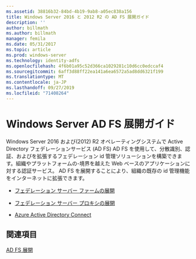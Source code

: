 ```yaml
---
ms.assetid: 38816b32-84bd-4b19-9ab8-a05ec838a156
title: Windows Server 2016 と 2012 R2 の AD FS 展開ガイド
description: ''
author: billmath
ms.author: billmath
manager: femila
ms.date: 05/31/2017
ms.topic: article
ms.prod: windows-server
ms.technology: identity-adfs
ms.openlocfilehash: 4f6b01a95c52d366ca1029281c10d6cc0edccaf4
ms.sourcegitcommit: 6aff3d88ff22ea141a6ea6572a5ad8dd6321f199
ms.translationtype: MT
ms.contentlocale: ja-JP
ms.lasthandoff: 09/27/2019
ms.locfileid: "71408264"
---
```

# <a name="windows-server-ad-fs-deployment-guide"></a>Windows Server AD FS 展開ガイド


Windows Server 2016 および\(2012\) R2 オペレーティングシステムで Active Directory フェデレーションサービス (AD FS) AD FS を使用して、分散識別、認証、およびを拡張するフェデレーション id 管理ソリューションを構築できます。組織やプラットフォームの\-境界を越えた Web ベースのアプリケーションに対する認証サービス。 AD FS を展開することにより、組織の既存の id 管理機能をインターネットに拡張できます。  
  
-   [フェデレーション サーバー ファームの展開](Deploying-a-Federation-Server-Farm.md)  
  
-   [フェデレーション サーバー プロキシの展開](Deploying-Federation-Server-Proxies.md)  
  
-   [Azure Active Directory Connect](Azure-Active-Directory-Connect.md)  
  
## <a name="see-also"></a>関連項目  
[AD FS 展開](../../ad-fs/AD-FS-Deployment.md)  

  

